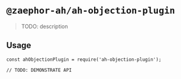 # `@zaephor-ah/ah-objection-plugin`

> TODO: description

## Usage

```
const ahObjectionPlugin = require('ah-objection-plugin');

// TODO: DEMONSTRATE API
```
